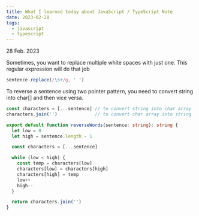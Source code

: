 ```yaml
---
title: What I learned today about JavaScript / TypeScript Note
date: 2023-02-28
tags:
  - javascript
  - typescript
---
```


28 Feb. 2023

Sometimes, you want to replace multiple white spaces with just one. This regular expression will do that job

```typescript
sentence.replace(/\s+/g, ' ')
```

To reverse a sentence using two pointer pattern, you need to convert string into char[] and then vice versa. 

```typescript
const characters = [...sentence] // to convert string into char array
characters.join('')              // to convert char array into string
```

```typescript
export default function reverseWords(sentence: string): string {
  let low = 0
  let high = sentence.length - 1

  const characters = [...sentence]

  while (low < high) {
    const temp = characters[low]
    characters[low] = characters[high]
    characters[high] = temp
    low++
    high--
  }

  return characters.join('')
}
```

